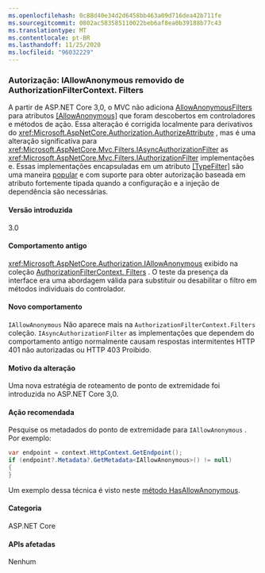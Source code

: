 ```yaml
---
ms.openlocfilehash: 0c88d40e34d2d6458bb463a09d716dea42b711fe
ms.sourcegitcommit: 0802ac583585110022beb6af8ea0b39188b77c43
ms.translationtype: MT
ms.contentlocale: pt-BR
ms.lasthandoff: 11/25/2020
ms.locfileid: "96032229"
---
```

### <a name="authorization-iallowanonymous-removed-from-authorizationfiltercontextfilters"></a>Autorização: IAllowAnonymous removido de AuthorizationFilterContext. Filters

A partir de ASP.NET Core 3,0, o MVC não adiciona [AllowAnonymousFilters](xref:Microsoft.AspNetCore.Mvc.Authorization.AllowAnonymousFilter) para atributos [[AllowAnonymous]](xref:Microsoft.AspNetCore.Authorization.AllowAnonymousAttribute) que foram descobertos em controladores e métodos de ação. Essa alteração é corrigida localmente para derivativos do <xref:Microsoft.AspNetCore.Authorization.AuthorizeAttribute> , mas é uma alteração significativa para <xref:Microsoft.AspNetCore.Mvc.Filters.IAsyncAuthorizationFilter> as <xref:Microsoft.AspNetCore.Mvc.Filters.IAuthorizationFilter> implementações e. Essas implementações encapsuladas em um atributo [[TypeFilter]](xref:Microsoft.AspNetCore.Mvc.TypeFilterAttribute) são uma maneira [popular](https://stackoverflow.com/a/41348219/608220) e com suporte para obter autorização baseada em atributo fortemente tipada quando a configuração e a injeção de dependência são necessárias.

#### <a name="version-introduced"></a>Versão introduzida

3.0

#### <a name="old-behavior"></a>Comportamento antigo

<xref:Microsoft.AspNetCore.Authorization.IAllowAnonymous> exibido na coleção [AuthorizationFilterContext. Filters](xref:Microsoft.AspNetCore.Mvc.Filters.FilterContext.Filters%2A) . O teste da presença da interface era uma abordagem válida para substituir ou desabilitar o filtro em métodos individuais do controlador.

#### <a name="new-behavior"></a>Novo comportamento

`IAllowAnonymous` Não aparece mais na `AuthorizationFilterContext.Filters` coleção. `IAsyncAuthorizationFilter` as implementações que dependem do comportamento antigo normalmente causam respostas intermitentes HTTP 401 não autorizadas ou HTTP 403 Proibido.

#### <a name="reason-for-change"></a>Motivo da alteração

Uma nova estratégia de roteamento de ponto de extremidade foi introduzida no ASP.NET Core 3,0.

#### <a name="recommended-action"></a>Ação recomendada

Pesquise os metadados do ponto de extremidade para `IAllowAnonymous` . Por exemplo:

```csharp
var endpoint = context.HttpContext.GetEndpoint();
if (endpoint?.Metadata?.GetMetadata<IAllowAnonymous>() != null)
{
}
```

Um exemplo dessa técnica é visto neste [método HasAllowAnonymous](https://github.com/dotnet/aspnetcore/blob/bd65275148abc9b07a3b59797a88d485341152bf/src/Mvc/Mvc.Core/src/Authorization/AuthorizeFilter.cs#L236).

#### <a name="category"></a>Categoria

ASP.NET Core

#### <a name="affected-apis"></a>APIs afetadas

Nenhum

<!--

#### Affected APIs

Not detectable via API analysis

-->
